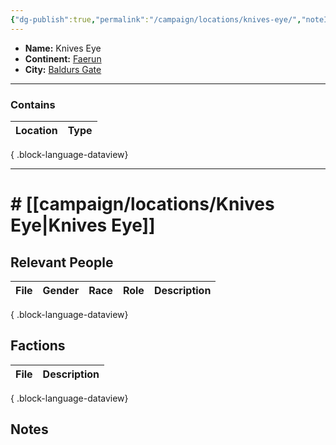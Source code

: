 ```yaml
---
{"dg-publish":true,"permalink":"/campaign/locations/knives-eye/","noteIcon":"","created":"2025-10-26T12:58:40.278-07:00","updated":"2025-10-27T22:21:27.653-07:00"}
---
```


<p><span><ul>
<li dir="auto"><strong>Name:</strong> Knives Eye</li>
<li dir="auto"><strong>Continent:</strong> <a data-tooltip-position="top" aria-label="campaign/locations/Faerun.md" data-href="campaign/locations/Faerun.md" href="campaign/locations/Faerun.md" class="internal-link" target="_blank" rel="noopener nofollow">Faerun</a></li>
<li dir="auto"><strong>City:</strong> <a data-tooltip-position="top" aria-label="campaign/locations/Baldurs Gate.md" data-href="campaign/locations/Baldurs Gate.md" href="campaign/locations/Baldurs Gate.md" class="internal-link" target="_blank" rel="noopener nofollow">Baldurs Gate</a></li>
</ul></span></p>

---

### Contains
| Location | Type |
| -------- | ---- |

{ .block-language-dataview}

---

# # [[campaign/locations/Knives Eye\|Knives Eye]]


## Relevant People
| File | Gender | Race | Role | Description |
| ---- | ------ | ---- | ---- | ----------- |

{ .block-language-dataview}

## Factions
| File | Description |
| ---- | ----------- |

{ .block-language-dataview}

## Notes
